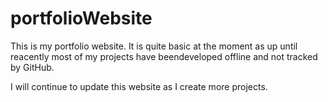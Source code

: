 # portfolioWebsite
 This is my portfolio website. It is quite basic at the moment as up until reacently most of my projects have beendeveloped offline and not tracked by GitHub.

I will continue to update this website as I create more projects.
